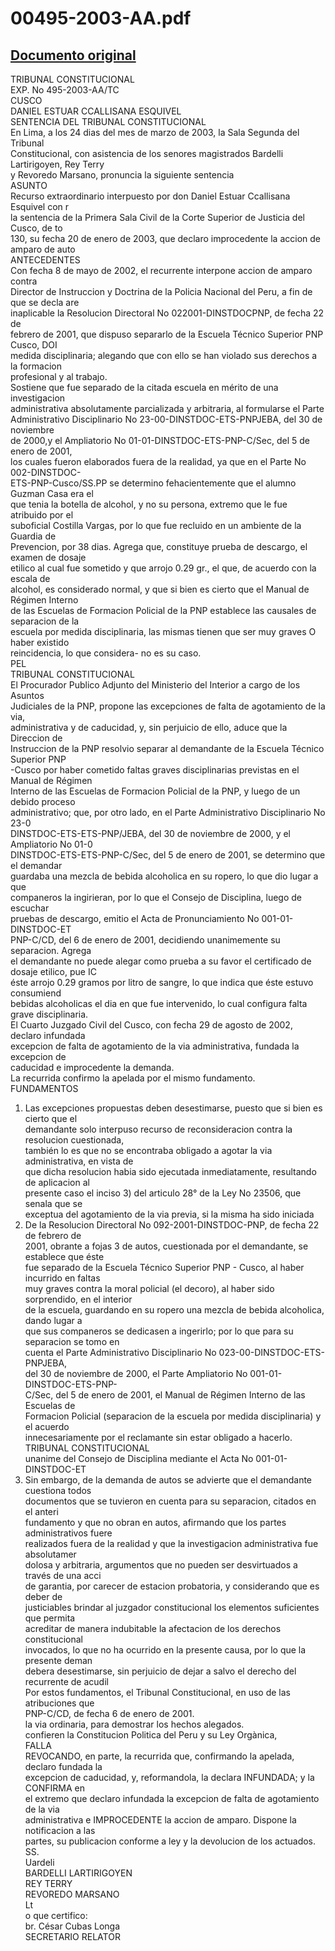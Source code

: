 
00495-2003-AA.pdf
=================
  
[Documento original](https://tc.gob.pe/jurisprudencia/2003/00495-2003-AA.pdf)  
---  
TRIBUNAL CONSTITUCIONAL  
EXP. No 495-2003-AA/TC  
CUSCO  
DANIEL ESTUAR CCALLISANA ESQUIVEL  
SENTENCIA DEL TRIBUNAL CONSTITUCIONAL  
En Lima, a los 24 dias del mes de marzo de 2003, la Sala Segunda del Tribunal  
Constitucional, con asistencia de los senores magistrados Bardelli Lartirigoyen, Rey Terry  
y Revoredo Marsano, pronuncia la siguiente sentencia  
ASUNTO  
Recurso extraordinario interpuesto por don Daniel Estuar Ccallisana Esquivel con r  
la sentencia de la Primera Sala Civil de la Corte Superior de Justicia del Cusco, de to  
130, su fecha 20 de enero de 2003, que declaro improcedente la accion de amparo de auto  
ANTECEDENTES  
Con fecha 8 de mayo de 2002, el recurrente interpone accion de amparo contra  
Director de Instruccion y Doctrina de la Policia Nacional del Peru, a fin de que se decla are  
inaplicable la Resolucion Directoral No 022001-DINSTDOCPNP, de fecha 22 de  
febrero de 2001, que dispuso separarlo de la Escuela Técnico Superior PNP Cusco, DOI  
medida disciplinaria; alegando que con ello se han violado sus derechos a la formacion  
profesional y al trabajo.  
Sostiene que fue separado de la citada escuela en mérito de una investigacion  
administrativa absolutamente parcializada y arbitraria, al formularse el Parte  
Administrativo Disciplinario No 23-00-DINSTDOC-ETS-PNPJEBA, del 30 de noviembre  
de 2000,y el Ampliatorio No 01-01-DINSTDOC-ETS-PNP-C/Sec, del 5 de enero de 2001,  
los cuales fueron elaborados fuera de la realidad, ya que en el Parte No 002-DINSTDOC-  
ETS-PNP-Cusco/SS.PP se determino fehacientemente que el alumno Guzman Casa era el  
que tenia la botella de alcohol, y no su persona, extremo que le fue atribuido por el  
suboficial Costilla Vargas, por lo que fue recluido en un ambiente de la Guardia de  
Prevencion, por 38 dias. Agrega que, constituye prueba de descargo, el examen de dosaje  
etilico al cual fue sometido y que arrojo 0.29 gr., el que, de acuerdo con la escala de  
alcohol, es considerado normal, y que si bien es cierto que el Manual de Régimen Interno  
de las Escuelas de Formacion Policial de la PNP establece las causales de separacion de la  
escuela por medida disciplinaria, las mismas tienen que ser muy graves O haber existido  
reincidencia, lo que considera- no es su caso.  
PEL  
TRIBUNAL CONSTITUCIONAL  
El Procurador Publico Adjunto del Ministerio del Interior a cargo de los Asuntos  
Judiciales de la PNP, propone las excepciones de falta de agotamiento de la via,  
administrativa y de caducidad, y, sin perjuicio de ello, aduce que la Direccion de  
Instruccion de la PNP resolvio separar al demandante de la Escuela Técnico Superior PNP  
-Cusco por haber cometido faltas graves disciplinarias previstas en el Manual de Régimen  
Interno de las Escuelas de Formacion Policial de la PNP, y luego de un debido proceso  
administrativo; que, por otro lado, en el Parte Administrativo Disciplinario No 23-0  
DINSTDOC-ETS-ETS-PNP/JEBA, del 30 de noviembre de 2000, y el Ampliatorio No 01-0  
DINSTDOC-ETS-ETS-PNP-C/Sec, del 5 de enero de 2001, se determino que el demandar  
guardaba una mezcla de bebida alcoholica en su ropero, lo que dio lugar a que  
companeros la ingirieran, por lo que el Consejo de Disciplina, luego de escuchar  
pruebas de descargo, emitio el Acta de Pronunciamiento No 001-01-DINSTDOC-ET  
PNP-C/CD, del 6 de enero de 2001, decidiendo unanimemente su separacion. Agrega  
el demandante no puede alegar como prueba a su favor el certificado de dosaje etilico, pue IC  
éste arrojo 0.29 gramos por litro de sangre, lo que indica que éste estuvo consumiend  
bebidas alcoholicas el dia en que fue intervenido, lo cual configura falta grave disciplinaria.  
El Cuarto Juzgado Civil del Cusco, con fecha 29 de agosto de 2002, declaro infundada  
excepcion de falta de agotamiento de la via administrativa, fundada la excepcion de  
caducidad e improcedente la demanda.  
La recurrida confirmo la apelada por el mismo fundamento.  
FUNDAMENTOS  
1. Las excepciones propuestas deben desestimarse, puesto que si bien es cierto que el  
demandante solo interpuso recurso de reconsideracion contra la resolucion cuestionada,  
también lo es que no se encontraba obligado a agotar la via administrativa, en vista de  
que dicha resolucion habia sido ejecutada inmediatamente, resultando de aplicacion al  
presente caso el inciso 3) del articulo 28° de la Ley No 23506, que senala que se  
exceptua del agotamiento de la via previa, si la misma ha sido iniciada  
2. De la Resolucion Directoral No 092-2001-DINSTDOC-PNP, de fecha 22 de febrero de  
2001, obrante a fojas 3 de autos, cuestionada por el demandante, se establece que éste  
fue separado de la Escuela Técnico Superior PNP - Cusco, al haber incurrido en faltas  
muy graves contra la moral policial (el decoro), al haber sido sorprendido, en el interior  
de la escuela, guardando en su ropero una mezcla de bebida alcoholica, dando lugar a  
que sus companeros se dedicasen a ingerirlo; por lo que para su separacion se tomo en  
cuenta el Parte Administrativo Disciplinario No 023-00-DINSTDOC-ETS-PNPJEBA,  
del 30 de noviembre de 2000, el Parte Ampliatorio No 001-01-DINSTDOC-ETS-PNP-  
C/Sec, del 5 de enero de 2001, el Manual de Régimen Interno de las Escuelas de  
Formacion Policial (separacion de la escuela por medida disciplinaria) y el acuerdo  
innecesariamente por el reclamante sin estar obligado a hacerlo.  
TRIBUNAL CONSTITUCIONAL  
unanime del Consejo de Disciplina mediante el Acta No 001-01-DINSTDOC-ET  
3. Sin embargo, de la demanda de autos se advierte que el demandante cuestiona todos  
documentos que se tuvieron en cuenta para su separacion, citados en el anteri  
fundamento y que no obran en autos, afirmando que los partes administrativos fuere  
realizados fuera de la realidad y que la investigacion administrativa fue absolutamer  
dolosa y arbitraria, argumentos que no pueden ser desvirtuados a través de una acci  
de garantia, por carecer de estacion probatoria, y considerando que es deber de  
justiciables brindar al juzgador constitucional los elementos suficientes que permita  
acreditar de manera indubitable la afectacion de los derechos constitucional  
invocados, lo que no ha ocurrido en la presente causa, por lo que la presente deman  
debera desestimarse, sin perjuicio de dejar a salvo el derecho del recurrente de acudil  
Por estos fundamentos, el Tribunal Constitucional, en uso de las atribuciones que  
PNP-C/CD, de fecha 6 de enero de 2001.  
la via ordinaria, para demostrar los hechos alegados.  
confieren la Constitucion Politica del Peru y su Ley Orgànica,  
FALLA  
REVOCANDO, en parte, la recurrida que, confirmando la apelada, declaro fundada la  
excepcion de caducidad, y, reformandola, la declara INFUNDADA; y la CONFIRMA en  
el extremo que declaro infundada la excepcion de falta de agotamiento de la via  
administrativa e IMPROCEDENTE la accion de amparo. Dispone la notificacion a las  
partes, su publicacion conforme a ley y la devolucion de los actuados.  
SS.  
Uardeli  
BARDELLI LARTIRIGOYEN  
REY TERRY  
REVOREDO MARSANO  
Lt  
o que certifico:  
br. César Cubas Longa  
SECRETARIO RELATOR